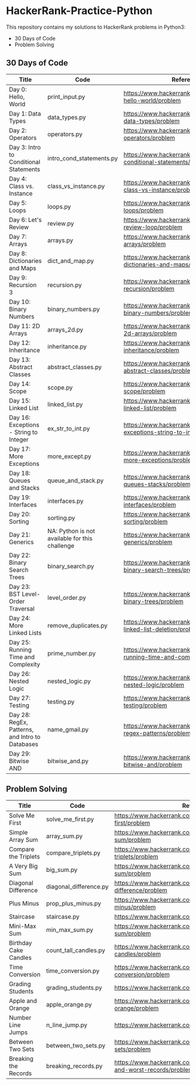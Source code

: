 # HackerRank-Practice-Python

This repository contains my solutions to HackerRank problems in Python3:

* 30 Days of Code
* Problem Solving

## 30 Days of Code



Title        | Code      | Reference
------------ | --------- | ---------
Day 0: Hello, World | print_input.py | https://www.hackerrank.com/challenges/30-hello-world/problem
Day 1: Data Types | data_types.py |  https://www.hackerrank.com/challenges/30-data-types/problem
Day 2: Operators | operators.py |  https://www.hackerrank.com/challenges/30-operators/problem
Day 3: Intro to Conditional Statements | intro_cond_statements.py |  https://www.hackerrank.com/challenges/30-conditional-statements/problem
Day 4: Class vs. Instance | class_vs_instance.py |  https://www.hackerrank.com/challenges/30-class-vs-instance/problem
Day 5: Loops | loops.py |  https://www.hackerrank.com/challenges/30-loops/problem
Day 6: Let's Review | review.py |  https://www.hackerrank.com/challenges/30-review-loop/problem
Day 7: Arrays | arrays.py |  https://www.hackerrank.com/challenges/30-arrays/problem
Day 8: Dictionaries and Maps | dict_and_map.py |  https://www.hackerrank.com/challenges/30-dictionaries-and-maps/problem
Day 9: Recursion 3 | recursion.py |  https://www.hackerrank.com/challenges/30-recursion/problem
Day 10: Binary Numbers | binary_numbers.py |  https://www.hackerrank.com/challenges/30-binary-numbers/problem
Day 11: 2D Arrays | arrays_2d.py |  https://www.hackerrank.com/challenges/30-2d-arrays/problem
Day 12: Inheritance | inheritance.py |  https://www.hackerrank.com/challenges/30-inheritance/problem
Day 13: Abstract Classes | abstract_classes.py |  https://www.hackerrank.com/challenges/30-abstract-classes/problem
Day 14: Scope | scope.py |  https://www.hackerrank.com/challenges/30-scope/problem
Day 15: Linked List | linked_list.py |  https://www.hackerrank.com/challenges/30-linked-list/problem
Day 16: Exceptions - String to Integer | ex_str_to_int.py |  https://www.hackerrank.com/challenges/30-exceptions-string-to-integer/problem
Day 17: More Exceptions | more_except.py |  https://www.hackerrank.com/challenges/30-more-exceptions/problem
Day 18: Queues and Stacks | queue_and_stack.py |  https://www.hackerrank.com/challenges/30-queues-stacks/problem
Day 19: Interfaces | interfaces.py |  https://www.hackerrank.com/challenges/30-interfaces/problem
Day 20: Sorting | sorting.py |  https://www.hackerrank.com/challenges/30-sorting/problem
Day 21: Generics | NA: Python is not available for this challenge |  https://www.hackerrank.com/challenges/30-generics/problem
Day 22: Binary Search Trees | binary_search.py |  https://www.hackerrank.com/challenges/30-binary-search-trees/problem
Day 23: BST Level-Order Traversal | level_order.py |  https://www.hackerrank.com/challenges/30-binary-trees/problem
Day 24: More Linked Lists | remove_duplicates.py |  https://www.hackerrank.com/challenges/30-linked-list-deletion/problem
Day 25: Running Time and Complexity | prime_number.py |  https://www.hackerrank.com/challenges/30-running-time-and-complexity/problem
Day 26: Nested Logic | nested_logic.py |  https://www.hackerrank.com/challenges/30-nested-logic/problem
Day 27: Testing | testing.py |  https://www.hackerrank.com/challenges/30-testing/problem
Day 28: RegEx, Patterns, and Intro to Databases | name_gmail.py |  https://www.hackerrank.com/challenges/30-regex-patterns/problem
Day 29: Bitwise AND | bitwise_and.py |  https://www.hackerrank.com/challenges/30-bitwise-and/problem

## Problem Solving

Title        | Code      | Reference
------------ | --------- | ---------
Solve Me First | solve_me_first.py |  https://www.hackerrank.com/challenges/solve-me-first/problem
Simple Array Sum| array_sum.py |  https://www.hackerrank.com/challenges/simple-array-sum/problem
Compare the Triplets| compare_triplets.py |  https://www.hackerrank.com/challenges/compare-the-triplets/problem
A Very Big Sum| big_sum.py |  https://www.hackerrank.com/challenges/a-very-big-sum/problem
Diagonal Difference| diagonal_difference.py |  https://www.hackerrank.com/challenges/diagonal-difference/problem
Plus Minus| prop_plus_minus.py |  https://www.hackerrank.com/challenges/plus-minus/problem
Staircase| staircase.py |  https://www.hackerrank.com/challenges/staircase/problem
Mini-Max Sum| min_max_sum.py |  https://www.hackerrank.com/challenges/mini-max-sum/problem
Birthday Cake Candles | count_tall_candles.py |  https://www.hackerrank.com/challenges/birthday-cake-candles/problem
Time Conversion | time_conversion.py |  https://www.hackerrank.com/challenges/time-conversion/problem
Grading Students | grading_students.py |  https://www.hackerrank.com/challenges/grading/problem
Apple and Orange | apple_orange.py |  https://www.hackerrank.com/challenges/apple-and-orange/problem
Number Line Jumps | n_line_jump.py |  https://www.hackerrank.com/challenges/kangaroo/problem
Between Two Sets | between_two_sets.py |  https://www.hackerrank.com/challenges/between-two-sets/problem
Breaking the Records | breaking_records.py |  https://www.hackerrank.com/challenges/breaking-best-and-worst-records/problem
